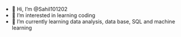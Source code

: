 - 👋 Hi, I’m @Sahil101202
- 👀 I’m interested in learning coding
- 🌱 I’m currently learning data analysis, data base, SQL and machine learning


